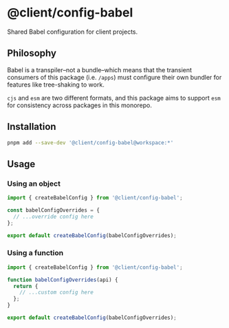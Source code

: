 # @client/config-babel

Shared Babel configuration for client projects.

## Philosophy

Babel is a transpiler–not a bundle–which means that the transient consumers of this package (i.e. `/apps`) must configure their own bundler for features like tree-shaking to work.

`cjs` and `esm` are two different formats, and this package aims to support `esm` for consistency across packages in this monorepo.

## Installation

```bash
pnpm add --save-dev '@client/config-babel@workspace:*'
```

## Usage

### Using an object

```js
import { createBabelConfig } from '@client/config-babel';

const babelConfigOverrides = {
  // ...override config here
};

export default createBabelConfig(babelConfigOverrides);
```

### Using a function

```js
import { createBabelConfig } from '@client/config-babel';

function babelConfigOverrides(api) {
  return {
    // ...custom config here
  };
}

export default createBabelConfig(babelConfigOverrides);
```
